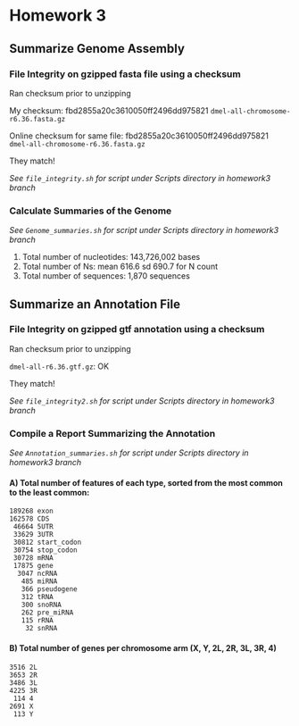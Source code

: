 # Homework 3 

## Summarize Genome Assembly 

### File Integrity on gzipped fasta file using a checksum 
Ran checksum prior to unzipping

My checksum: fbd2855a20c3610050ff2496dd975821  `dmel-all-chromosome-r6.36.fasta.gz`

Online checksum for same file: fbd2855a20c3610050ff2496dd975821  `dmel-all-chromosome-r6.36.fasta.gz`

They match!

*See `file_integrity.sh` for script under Scripts directory in homework3 branch*

### Calculate Summaries of the Genome
*See `Genome_summaries.sh` for script under Scripts directory in homework3 branch* 

1. Total number of nucleotides: 143,726,002 bases 
2. Total number of Ns: mean 616.6 sd 690.7 for N count 
3. Total number of sequences: 1,870 sequences 

## Summarize an Annotation File

### File Integrity on gzipped gtf annotation using a checksum
Ran checksum prior to unzipping 

`dmel-all-r6.36.gtf.gz`: OK

They match!

*See `file_integrity2.sh` for script under Scripts directory in homework3 branch*

### Compile a Report Summarizing the Annotation
*See `Annotation_summaries.sh` for script under Scripts directory in homework3 branch* 

#### A) Total number of features of each type, sorted from the most common to the least common:

    189268 exon
    162578 CDS
     46664 5UTR
     33629 3UTR
     30812 start_codon
     30754 stop_codon
     30728 mRNA
     17875 gene
      3047 ncRNA
       485 miRNA
       366 pseudogene
       312 tRNA
       300 snoRNA
       262 pre_miRNA
       115 rRNA
        32 snRNA

#### B) Total number of genes per chromosome arm (X, Y, 2L, 2R, 3L, 3R, 4)
   
    3516 2L
    3653 2R
    3486 3L
    4225 3R
     114 4
    2691 X
     113 Y